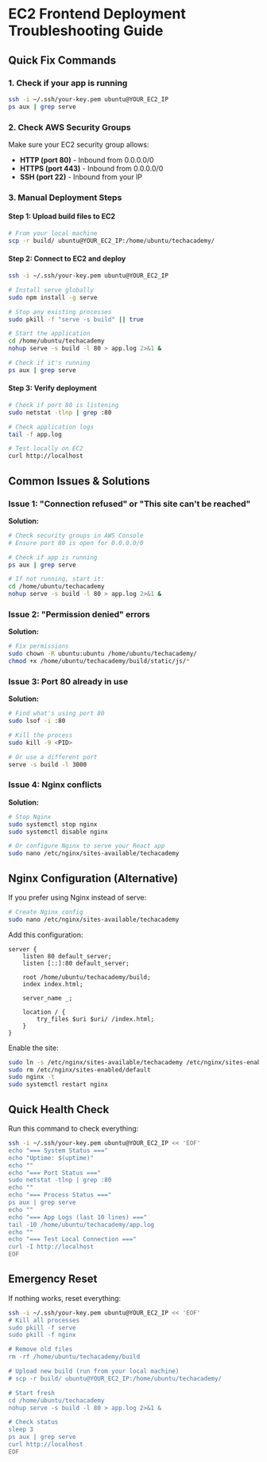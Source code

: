# EC2 Frontend Deployment Troubleshooting Guide

## Quick Fix Commands

### 1. Check if your app is running
```bash
ssh -i ~/.ssh/your-key.pem ubuntu@YOUR_EC2_IP
ps aux | grep serve
```

### 2. Check AWS Security Groups
Make sure your EC2 security group allows:
- **HTTP (port 80)** - Inbound from 0.0.0.0/0
- **HTTPS (port 443)** - Inbound from 0.0.0.0/0
- **SSH (port 22)** - Inbound from your IP

### 3. Manual Deployment Steps

#### Step 1: Upload build files to EC2
```bash
# From your local machine
scp -r build/ ubuntu@YOUR_EC2_IP:/home/ubuntu/techacademy/
```

#### Step 2: Connect to EC2 and deploy
```bash
ssh -i ~/.ssh/your-key.pem ubuntu@YOUR_EC2_IP

# Install serve globally
sudo npm install -g serve

# Stop any existing processes
sudo pkill -f "serve -s build" || true

# Start the application
cd /home/ubuntu/techacademy
nohup serve -s build -l 80 > app.log 2>&1 &

# Check if it's running
ps aux | grep serve
```

#### Step 3: Verify deployment
```bash
# Check if port 80 is listening
sudo netstat -tlnp | grep :80

# Check application logs
tail -f app.log

# Test locally on EC2
curl http://localhost
```

## Common Issues & Solutions

### Issue 1: "Connection refused" or "This site can't be reached"
**Solution:**
```bash
# Check security groups in AWS Console
# Ensure port 80 is open for 0.0.0.0/0

# Check if app is running
ps aux | grep serve

# If not running, start it:
cd /home/ubuntu/techacademy
nohup serve -s build -l 80 > app.log 2>&1 &
```

### Issue 2: "Permission denied" errors
**Solution:**
```bash
# Fix permissions
sudo chown -R ubuntu:ubuntu /home/ubuntu/techacademy/
chmod +x /home/ubuntu/techacademy/build/static/js/*
```

### Issue 3: Port 80 already in use
**Solution:**
```bash
# Find what's using port 80
sudo lsof -i :80

# Kill the process
sudo kill -9 <PID>

# Or use a different port
serve -s build -l 3000
```

### Issue 4: Nginx conflicts
**Solution:**
```bash
# Stop Nginx
sudo systemctl stop nginx
sudo systemctl disable nginx

# Or configure Nginx to serve your React app
sudo nano /etc/nginx/sites-available/techacademy
```

## Nginx Configuration (Alternative)

If you prefer using Nginx instead of serve:

```bash
# Create Nginx config
sudo nano /etc/nginx/sites-available/techacademy
```

Add this configuration:
```nginx
server {
    listen 80 default_server;
    listen [::]:80 default_server;
    
    root /home/ubuntu/techacademy/build;
    index index.html;
    
    server_name _;
    
    location / {
        try_files $uri $uri/ /index.html;
    }
}
```

Enable the site:
```bash
sudo ln -s /etc/nginx/sites-available/techacademy /etc/nginx/sites-enabled/
sudo rm /etc/nginx/sites-enabled/default
sudo nginx -t
sudo systemctl restart nginx
```

## Quick Health Check

Run this command to check everything:
```bash
ssh -i ~/.ssh/your-key.pem ubuntu@YOUR_EC2_IP << 'EOF'
echo "=== System Status ==="
echo "Uptime: $(uptime)"
echo ""
echo "=== Port Status ==="
sudo netstat -tlnp | grep :80
echo ""
echo "=== Process Status ==="
ps aux | grep serve
echo ""
echo "=== App Logs (last 10 lines) ==="
tail -10 /home/ubuntu/techacademy/app.log
echo ""
echo "=== Test Local Connection ==="
curl -I http://localhost
EOF
```

## Emergency Reset

If nothing works, reset everything:
```bash
ssh -i ~/.ssh/your-key.pem ubuntu@YOUR_EC2_IP << 'EOF'
# Kill all processes
sudo pkill -f serve
sudo pkill -f nginx

# Remove old files
rm -rf /home/ubuntu/techacademy/build

# Upload new build (run from your local machine)
# scp -r build/ ubuntu@YOUR_EC2_IP:/home/ubuntu/techacademy/

# Start fresh
cd /home/ubuntu/techacademy
nohup serve -s build -l 80 > app.log 2>&1 &

# Check status
sleep 3
ps aux | grep serve
curl http://localhost
EOF
```
